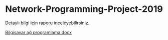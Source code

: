 # Network-Programming-Project-2019

Detaylı bilgi için raporu inceleyebilirsiniz.

[Bilgisayar ağ programlama.docx](https://github.com/fatmaklkya/Network-Programming-Project-2019-/files/7169120/Bilgisayar.ag.programlama.docx)
